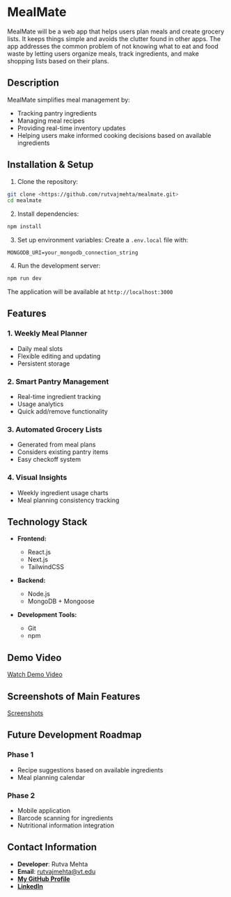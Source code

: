 # MealMate

MealMate will be a web app that helps users plan meals and create grocery lists. It keeps things simple and avoids the clutter found in other apps. The app addresses the common problem of not knowing what to eat and food waste by letting users organize meals, track ingredients, and make shopping lists based on their plans.

## Description

MealMate simplifies meal management by:
- Tracking pantry ingredients
- Managing meal recipes
- Providing real-time inventory updates
- Helping users make informed cooking decisions based on available ingredients

## Installation & Setup

1. Clone the repository:
```bash
git clone <https://github.com/rutvajmehta/mealmate.git>
cd mealmate
```

2. Install dependencies:
```bash
npm install
```

3. Set up environment variables:
Create a `.env.local` file with:
```
MONGODB_URI=your_mongodb_connection_string
```

4. Run the development server:
```bash
npm run dev
```

The application will be available at `http://localhost:3000`

## Features

### 1. Weekly Meal Planner
- Daily meal slots
- Flexible editing and updating
- Persistent storage

### 2. Smart Pantry Management
- Real-time ingredient tracking
- Usage analytics
- Quick add/remove functionality

### 3. Automated Grocery Lists
- Generated from meal plans
- Considers existing pantry items
- Easy checkoff system

### 4. Visual Insights
- Weekly ingredient usage charts
- Meal planning consistency tracking

## Technology Stack

- **Frontend:**
  - React.js
  - Next.js
  - TailwindCSS

- **Backend:**
  - Node.js
  - MongoDB + Mongoose

- **Development Tools:**
  - Git
  - npm

## Demo Video

[Watch Demo Video](https://virginiatech.zoom.us/rec/play/ldv5o1CE7SsqLTr-T1NF_mRsY3JHGWZJWDLYa2eMf_HO25SS7al59jQD5Zg0i9JZ9l8IrxQF6NJ8FrPc.mEpgxS9weR4diA5d?eagerLoadZvaPages=&accessLevel=meeting&canPlayFromShare=true&from=share_recording_detail&startTime=1755128648000&componentName=rec-play&originRequestUrl=https%3A%2F%2Fvirginiatech.zoom.us%2Frec%2Fshare%2FNWlPLyBRfVHg7sPHm5ZRZmJ8jRZCbnLxP55BEBGr5zWFmq0iAK8QJxL0B8pRITg.Nw9jX7TvnDFzz5Yn%3FstartTime%3D1755128648000)

## Screenshots of Main Features
[Screenshots](https://docs.google.com/document/d/1Xv5lr2KsEm25Fyz8FnWdP2M0QuldEMJESJ8SWq6ZfYg/edit?usp=sharing)

## Future Development Roadmap

### Phase 1
- Recipe suggestions based on available ingredients
- Meal planning calendar

### Phase 2
- Mobile application
- Barcode scanning for ingredients
- Nutritional information integration

## Contact Information

- **Developer**: Rutva Mehta
- **Email**: [rutvajmehta@vt.edu](mailto:rutvajmehta@vt.edu)
- [**My GitHub Profile**](https://github.com/rutvajmehta)
- [**LinkedIn**](https://www.linkedin.com/in/rutvajmehta/)
